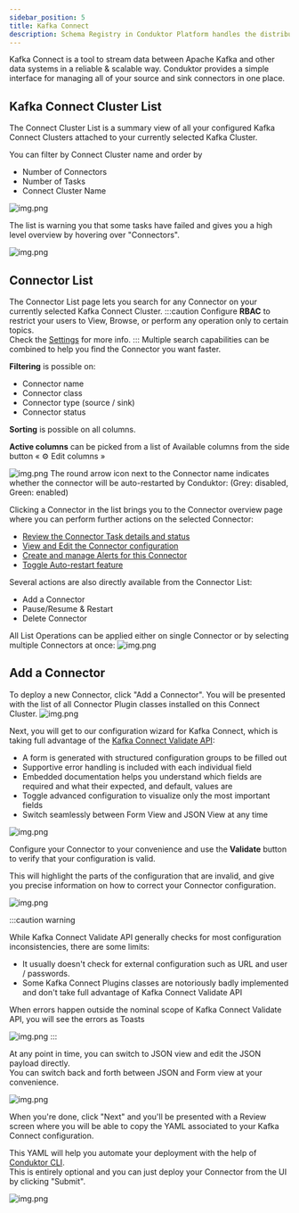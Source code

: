 ```yaml
---
sidebar_position: 5
title: Kafka Connect
description: Schema Registry in Conduktor Platform handles the distribution and synchronization of schemas to the producer and consumer for Kafka.
---
```


Kafka Connect is a tool to stream data between Apache Kafka and other data systems in a reliable & scalable way. Conduktor provides a simple interface for managing all of your source and sink connectors in one place.

## Kafka Connect Cluster List

The Connect Cluster List is a summary view of all your configured Kafka Connect Clusters attached to your currently selected Kafka Cluster.

You can filter by Connect Cluster name and order by 
- Number of Connectors
- Number of Tasks
- Connect Cluster Name

![img.png](img/connect-cluster-list.png)

The list is warning you that some tasks have failed and gives you a high level overview by hovering over "Connectors".

![img.png](img/connect-cluster-tooltip.png)

## Connector List

The Connector List page lets you search for any Connector on your currently selected Kafka Connect Cluster.
:::caution
Configure **RBAC** to restrict your users to View, Browse, or perform any operation only to certain topics.  
Check the [Settings](https://docs.conduktor.io/platform/admin/rbac/) for more info.
:::
Multiple search capabilities can be combined to help you find the Connector you want faster.

**Filtering** is possible on:

- Connector name
- Connector class
- Connector type (source / sink)
- Connector status

**Sorting** is possible on all columns.

**Active columns** can be picked from a list of Available columns from the side button « ⚙️ Edit columns »



![img.png](img/connector-list.png)
The round arrow icon next to the Connector name indicates whether the connector will be auto-restarted by Conduktor: (Grey: disabled, Green: enabled)


Clicking a Connector in the list brings you to the Connector overview page where you can perform further actions on the selected Connector:
- [Review the Connector Task details and status](connector-overview)
- [View and Edit the Connector configuration](connector-config)
- [Create and manage Alerts for this Connector](connector-alerts)
- [Toggle Auto-restart feature](connector-autorestart)

Several actions are also directly available from the Connector List:
- Add a Connector
- Pause/Resume & Restart
- Delete Connector

All List Operations can be applied either on single Connector or by selecting multiple Connectors at once:
![img.png](img/connector-list-multi-select.png)


## Add a Connector

To deploy a new Connector, click "Add a Connector". You will be presented with the list of all Connector Plugin classes installed on this Connect Cluster.
![img.png](img/connector-add-classes.png)

Next, you will get to our configuration wizard for Kafka Connect, which is taking full advantage of the [Kafka Connect Validate API](https://docs.confluent.io/platform/current/connect/references/restapi.html#put--connector-plugins-(string-name)-config-validate):

- A form is generated with structured configuration groups to be filled out
- Supportive error handling is included with each individual field
- Embedded documentation helps you understand which fields are required and what their expected, and default, values are
- Toggle advanced configuration to visualize only the most important fields
- Switch seamlessly between Form View and JSON View at any time

![img.png](img/connector-add-form-initial.png)

Configure your Connector to your convenience and use the **Validate** button to verify that your configuration is valid. 

This will highlight the parts of the configuration that are invalid, and give you precise information on how to correct your Connector configuration.

![img.png](img/connector-add-form-invalid.png)

:::caution warning

While Kafka Connect Validate API generally checks for most configuration inconsistencies, there are some limits:
- It usually doesn't check for external configuration such as URL and user / passwords.
- Some Kafka Connect Plugins classes are notoriously badly implemented and don't take full advantage of Kafka Connect Validate API

When errors happen outside the nominal scope of Kafka Connect Validate API, you will see the errors as Toasts

![img.png](img/connector-add-invalid-toast.png)
:::

At any point in time, you can switch to JSON view and edit the JSON payload directly.  
You can switch back and forth between JSON and Form view at your convenience.

![img.png](img/connector-add-json.png)

When you're done, click "Next" and you'll be presented with a Review screen where you will be able to copy the YAML associated to your Kafka Connect configuration.

This YAML will help you automate your deployment with the help of [Conduktor CLI](/platform/reference/cli-reference/).  
This is entirely optional and you can just deploy your Connector from the UI by clicking "Submit".


![img.png](img/connector-add-review.png)

